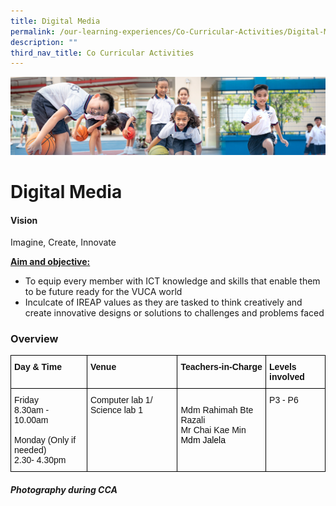```yaml
---
title: Digital Media
permalink: /our-learning-experiences/Co-Curricular-Activities/Digital-Media/
description: ""
third_nav_title: Co Curricular Activities
---
```

![](/images/Our%20Learning%20Experiences.jpg)


Digital Media
=============

  

#### **Vision**

Imagine, Create, Innovate

  

<u><b>Aim and objective:</b></u>

*   To equip every member with ICT knowledge and skills that enable them to be future ready for the VUCA world
*   Inculcate of IREAP values as they are tasked to think creatively and create innovative designs or solutions to challenges and problems faced

  

### **Overview**

<style type="text/css">
.tg  {border-collapse:collapse;border-spacing:0;}
.tg td{border-color:black;border-style:solid;border-width:1px;font-family:Arial, sans-serif;font-size:14px;
  overflow:hidden;padding:10px 5px;word-break:normal;}
.tg th{border-color:black;border-style:solid;border-width:1px;font-family:Arial, sans-serif;font-size:14px;
  font-weight:normal;overflow:hidden;padding:10px 5px;word-break:normal;}
.tg .tg-clkh{color:#121212;font-weight:bold;text-align:left;vertical-align:top}
.tg .tg-kk00{color:#121212;text-align:left;vertical-align:top}
</style>
<table class="tg">
<thead>
  <tr>
    <th class="tg-clkh">Day &amp; Time</th>
    <th class="tg-clkh">Venue</th>
    <th class="tg-clkh">Teachers-in-Charge</th>
    <th class="tg-clkh">Levels involved</th>
  </tr>
</thead>
<tbody>
  <tr>
    <td class="tg-kk00">Friday<br>8.30am - 10.00am<br><br>Monday (Only if needed)<br>2.30- 4.30pm<br></td>
    <td class="tg-kk00">Computer lab 1/ Science lab 1</td>
    <td class="tg-kk00"><br>Mdm Rahimah Bte Razali <br>Mr Chai Kae Min <span style="color:black">Mdm Jalela </span><br></td>
    <td class="tg-kk00">P3 - P6</td>
  </tr>
</tbody>
</table>


##### **Photography during CCA**